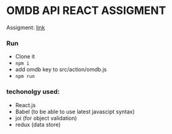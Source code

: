 # OMDB API REACT ASSIGMENT
Assigment: [link](https://www.dropbox.com/s/yuw178481e0tbs2/Frontend%20%28ReactJS%29.pdf?dl=0)

### Run
- Clone it
- `npm i`
- add omdb key to src/action/omdb.js
- `npm run`

### techonolgy used:
- React.js
- Babel (to be able to use latest javascipt syntax)
- joi (for object validation)
- redux (data store)